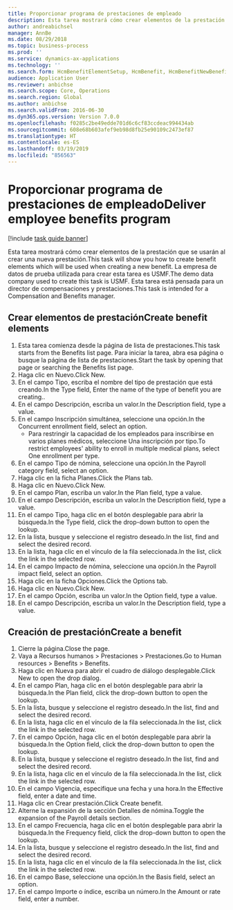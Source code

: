 ```yaml
---
title: Proporcionar programa de prestaciones de empleado
description: Esta tarea mostrará cómo crear elementos de la prestación que se usarán al crear una nueva prestación.
author: andreabichsel
manager: AnnBe
ms.date: 08/29/2018
ms.topic: business-process
ms.prod: ''
ms.service: dynamics-ax-applications
ms.technology: ''
ms.search.form: HcmBenefitElementSetup, HcmBenefit, HcmBenefitNewBenefit, HcmBenefitPlanLookup
audience: Application User
ms.reviewer: anbichse
ms.search.scope: Core, Operations
ms.search.region: Global
ms.author: anbichse
ms.search.validFrom: 2016-06-30
ms.dyn365.ops.version: Version 7.0.0
ms.openlocfilehash: f0285c2be49edde701d6c6cf83ccdeac994434ab
ms.sourcegitcommit: 608e68b603afef9eb98d8fb25e90109c2473ef87
ms.translationtype: HT
ms.contentlocale: es-ES
ms.lasthandoff: 03/19/2019
ms.locfileid: "856563"
---
```

# <a name="deliver-employee-benefits-program"></a><span data-ttu-id="9f961-103">Proporcionar programa de prestaciones de empleado</span><span class="sxs-lookup"><span data-stu-id="9f961-103">Deliver employee benefits program</span></span>

[!include [task guide banner](../../includes/task-guide-banner.md)]

<span data-ttu-id="9f961-104">Esta tarea mostrará cómo crear elementos de la prestación que se usarán al crear una nueva prestación.</span><span class="sxs-lookup"><span data-stu-id="9f961-104">This task will show you how to create benefit elements which will be used when creating a new benefit.</span></span> <span data-ttu-id="9f961-105">La empresa de datos de prueba utilizada para crear esta tarea es USMF.</span><span class="sxs-lookup"><span data-stu-id="9f961-105">The demo data company used to create this task is USMF.</span></span> <span data-ttu-id="9f961-106">Esta tarea está pensada para un director de compensaciones y prestaciones.</span><span class="sxs-lookup"><span data-stu-id="9f961-106">This task is intended for a Compensation and Benefits manager.</span></span>


## <a name="create-benefit-elements"></a><span data-ttu-id="9f961-107">Crear elementos de prestación</span><span class="sxs-lookup"><span data-stu-id="9f961-107">Create benefit elements</span></span>
1. <span data-ttu-id="9f961-108">Esta tarea comienza desde la página de lista de prestaciones.</span><span class="sxs-lookup"><span data-stu-id="9f961-108">This task starts from the Benefits list page.</span></span> <span data-ttu-id="9f961-109">Para iniciar la tarea, abra esa página o busque la página de lista de prestaciones.</span><span class="sxs-lookup"><span data-stu-id="9f961-109">Start the task by opening that page or searching the Benefits list page.</span></span>
2. <span data-ttu-id="9f961-110">Haga clic en Nuevo.</span><span class="sxs-lookup"><span data-stu-id="9f961-110">Click New.</span></span>
3. <span data-ttu-id="9f961-111">En el campo Tipo, escriba el nombre del tipo de prestación que está creando.</span><span class="sxs-lookup"><span data-stu-id="9f961-111">In the Type field, Enter the name of the type of benefit you are creating..</span></span>
4. <span data-ttu-id="9f961-112">En el campo Descripción, escriba un valor.</span><span class="sxs-lookup"><span data-stu-id="9f961-112">In the Description field, type a value.</span></span>
5. <span data-ttu-id="9f961-113">En el campo Inscripción simultánea, seleccione una opción.</span><span class="sxs-lookup"><span data-stu-id="9f961-113">In the Concurrent enrollment field, select an option.</span></span>
    * <span data-ttu-id="9f961-114">Para restringir la capacidad de los empleados para inscribirse en varios planes médicos, seleccione Una inscripción por tipo.</span><span class="sxs-lookup"><span data-stu-id="9f961-114">To restrict employees' ability to enroll in multiple medical plans, select One enrollment per type.</span></span>  
6. <span data-ttu-id="9f961-115">En el campo Tipo de nómina, seleccione una opción.</span><span class="sxs-lookup"><span data-stu-id="9f961-115">In the Payroll category field, select an option.</span></span>
7. <span data-ttu-id="9f961-116">Haga clic en la ficha Planes.</span><span class="sxs-lookup"><span data-stu-id="9f961-116">Click the Plans tab.</span></span>
8. <span data-ttu-id="9f961-117">Haga clic en Nuevo.</span><span class="sxs-lookup"><span data-stu-id="9f961-117">Click New.</span></span>
9. <span data-ttu-id="9f961-118">En el campo Plan, escriba un valor.</span><span class="sxs-lookup"><span data-stu-id="9f961-118">In the Plan field, type a value.</span></span>
10. <span data-ttu-id="9f961-119">En el campo Descripción, escriba un valor.</span><span class="sxs-lookup"><span data-stu-id="9f961-119">In the Description field, type a value.</span></span>
11. <span data-ttu-id="9f961-120">En el campo Tipo, haga clic en el botón desplegable para abrir la búsqueda.</span><span class="sxs-lookup"><span data-stu-id="9f961-120">In the Type field, click the drop-down button to open the lookup.</span></span>
12. <span data-ttu-id="9f961-121">En la lista, busque y seleccione el registro deseado.</span><span class="sxs-lookup"><span data-stu-id="9f961-121">In the list, find and select the desired record.</span></span>
13. <span data-ttu-id="9f961-122">En la lista, haga clic en el vínculo de la fila seleccionada.</span><span class="sxs-lookup"><span data-stu-id="9f961-122">In the list, click the link in the selected row.</span></span>
14. <span data-ttu-id="9f961-123">En el campo Impacto de nómina, seleccione una opción.</span><span class="sxs-lookup"><span data-stu-id="9f961-123">In the Payroll impact field, select an option.</span></span>
15. <span data-ttu-id="9f961-124">Haga clic en la ficha Opciones.</span><span class="sxs-lookup"><span data-stu-id="9f961-124">Click the Options tab.</span></span>
16. <span data-ttu-id="9f961-125">Haga clic en Nuevo.</span><span class="sxs-lookup"><span data-stu-id="9f961-125">Click New.</span></span>
17. <span data-ttu-id="9f961-126">En el campo Opción, escriba un valor.</span><span class="sxs-lookup"><span data-stu-id="9f961-126">In the Option field, type a value.</span></span>
18. <span data-ttu-id="9f961-127">En el campo Descripción, escriba un valor.</span><span class="sxs-lookup"><span data-stu-id="9f961-127">In the Description field, type a value.</span></span>

## <a name="create-a-benefit"></a><span data-ttu-id="9f961-128">Creación de prestación</span><span class="sxs-lookup"><span data-stu-id="9f961-128">Create a benefit</span></span>
1. <span data-ttu-id="9f961-129">Cierre la página.</span><span class="sxs-lookup"><span data-stu-id="9f961-129">Close the page.</span></span>
2. <span data-ttu-id="9f961-130">Vaya a Recursos humanos > Prestaciones > Prestaciones.</span><span class="sxs-lookup"><span data-stu-id="9f961-130">Go to Human resources > Benefits > Benefits.</span></span>
3. <span data-ttu-id="9f961-131">Haga clic en Nueva para abrir el cuadro de diálogo desplegable.</span><span class="sxs-lookup"><span data-stu-id="9f961-131">Click New to open the drop dialog.</span></span>
4. <span data-ttu-id="9f961-132">En el campo Plan, haga clic en el botón desplegable para abrir la búsqueda.</span><span class="sxs-lookup"><span data-stu-id="9f961-132">In the Plan field, click the drop-down button to open the lookup.</span></span>
5. <span data-ttu-id="9f961-133">En la lista, busque y seleccione el registro deseado.</span><span class="sxs-lookup"><span data-stu-id="9f961-133">In the list, find and select the desired record.</span></span>
6. <span data-ttu-id="9f961-134">En la lista, haga clic en el vínculo de la fila seleccionada.</span><span class="sxs-lookup"><span data-stu-id="9f961-134">In the list, click the link in the selected row.</span></span>
7. <span data-ttu-id="9f961-135">En el campo Opción, haga clic en el botón desplegable para abrir la búsqueda.</span><span class="sxs-lookup"><span data-stu-id="9f961-135">In the Option field, click the drop-down button to open the lookup.</span></span>
8. <span data-ttu-id="9f961-136">En la lista, busque y seleccione el registro deseado.</span><span class="sxs-lookup"><span data-stu-id="9f961-136">In the list, find and select the desired record.</span></span>
9. <span data-ttu-id="9f961-137">En la lista, haga clic en el vínculo de la fila seleccionada.</span><span class="sxs-lookup"><span data-stu-id="9f961-137">In the list, click the link in the selected row.</span></span>
10. <span data-ttu-id="9f961-138">En el campo Vigencia, especifique una fecha y una hora.</span><span class="sxs-lookup"><span data-stu-id="9f961-138">In the Effective field, enter a date and time.</span></span>
11. <span data-ttu-id="9f961-139">Haga clic en Crear prestación.</span><span class="sxs-lookup"><span data-stu-id="9f961-139">Click Create benefit.</span></span>
12. <span data-ttu-id="9f961-140">Alterne la expansión de la sección Detalles de nómina.</span><span class="sxs-lookup"><span data-stu-id="9f961-140">Toggle the expansion of the Payroll details section.</span></span>
13. <span data-ttu-id="9f961-141">En el campo Frecuencia, haga clic en el botón desplegable para abrir la búsqueda.</span><span class="sxs-lookup"><span data-stu-id="9f961-141">In the Frequency field, click the drop-down button to open the lookup.</span></span>
14. <span data-ttu-id="9f961-142">En la lista, busque y seleccione el registro deseado.</span><span class="sxs-lookup"><span data-stu-id="9f961-142">In the list, find and select the desired record.</span></span>
15. <span data-ttu-id="9f961-143">En la lista, haga clic en el vínculo de la fila seleccionada.</span><span class="sxs-lookup"><span data-stu-id="9f961-143">In the list, click the link in the selected row.</span></span>
16. <span data-ttu-id="9f961-144">En el campo Base, seleccione una opción.</span><span class="sxs-lookup"><span data-stu-id="9f961-144">In the Basis field, select an option.</span></span>
17. <span data-ttu-id="9f961-145">En el campo Importe o índice, escriba un número.</span><span class="sxs-lookup"><span data-stu-id="9f961-145">In the Amount or rate field, enter a number.</span></span>

